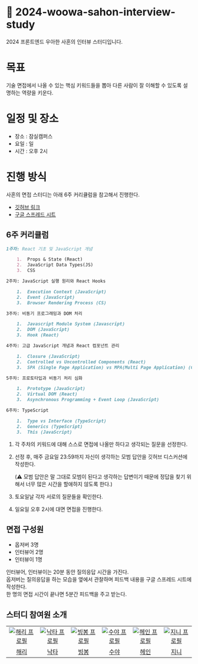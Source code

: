 # 🎤 2024-woowa-sahon-interview-study

2024 프론트엔드 우아한 사혼의 인터뷰 스터디입니다.

# 목표

기술 면접에서 나올 수 있는 핵심 키워드들을 뽑아 다른 사람이 잘 이해할 수 있도록 설명하는 역량을 키운다.

# 일정 및 장소

- 장소 : 잠실캠퍼스
- 요일 : 일
- 시간 : 오후 2시

# 진행 방식

사혼의 면접 스터디는 아래 6주 커리큘럼을 참고해서 진행한다.

- [깃허브 링크](https://github.com/woowacourse-study/2024-woowa-sahon-interview-study)
- [구글 스프레드 시트](https://docs.google.com/spreadsheets/d/1QO5aQQOP_qcmgVRns1FKxHeyM6-lxMsPZkEUlIdD2ro/edit?usp=sharing)

## 6주 커리큘럼

```markdown
1주차: React 기초 및 JavaScript 개념

    1.	Props & State (React)
    2.	JavaScript Data Types(JS)
    3.	CSS

2주차: JavaScript 실행 원리와 React Hooks

    1.	Execution Context (JavaScript)
    2.	Event (JavaScript)
    3.	Browser Rendering Process (CS)

3주차: 비동기 프로그래밍과 DOM 처리

    1.	Javascript Module System (Javascript)
    2.	DOM (JavaScript)
    3.	Hook (React)

4주차: 고급 JavaScript 개념과 React 컴포넌트 관리

    1.	Closure (JavaScript)
    2.	Controlled vs Uncontrolled Components (React)
    3.	SPA (Single Page Application) vs MPA(Multi Page Application) (CS)

5주차: 프로토타입과 비동기 처리 심화

    1.	Prototype (JavaScript)
    2.	Virtual DOM (React)
    3.	Asynchronous Programming + Event Loop (JavaScript)

6주차: TypeScript

    1.	Type vs Interface (TypeScript)
    2.	Generics (TypeScript)
    3.	This (JavaScript)
```

1. 각 주차의 키워드에 대해 스스로 면접에 나올만 하다고 생각되는 질문을 선정한다.
2. 선정 후, 매주 금요일 23:59까지 자신이 생각하는 모범 답안을 깃허브 디스커션에 작성한다.

   (⚠️ 모범 답안은 말 그대로 모범이 된다고 생각하는 답변이기 때문에 정답을 찾기 위해서 너무 많은 시간을 할애하지 않도록 한다.)

3. 토요일날 각자 서로의 질문들을 확인한다.
4. 일요일 오후 2시에 대면 면접을 진행한다.

## 면접 구성원

- 옵저버 3명
- 인터뷰어 2명
- 인터뷰이 1명

인터뷰어, 인터뷰이는 20분 동안 질의응답 시간을 가진다.  
옵저버는 질의응답을 하는 모습을 옆에서 관찰하며 피드백 내용을 구글 스프레드 시트에 작성한다.  
한 명의 면접 시간이 끝나면 5분간 피드백을 주고 받는다.

## 스터디 참여원 소개

<table>
    <tr>
        <td align="center" width="150px">
          <a href="https://github.com/hwinkr" target="_blank">
            <img src="https://avatars.githubusercontent.com/u/68489467?v=4" alt="해리 프로필" />
          </a>
        </td>
        <td align="center" width="150px">
          <a href="https://github.com/Largopie" target="_blank">
            <img src="https://avatars.githubusercontent.com/u/106071687?v=4" alt="낙타 프로필" />
          </a>
        </td>
        <td align="center" width="150px">
          <a href="https://github.com/Yoonkyoungme" target="_blank">
            <img src="https://avatars.githubusercontent.com/u/100656920?v=4" alt="빙봉 프로필" />
          </a>
        </td>
        <td align="center" width="150px">
          <a href="https://github.com/cys4585" target="_blank">
            <img src="https://avatars.githubusercontent.com/u/77481524?v=4" alt="수야 프로필" />
          </a>
        </td>
        <td align="center" width="150px">
          <a href="https://github.com/Hain-tain" target="_blank">
            <img src="https://avatars.githubusercontent.com/u/157036488?v=4" alt="헤인 프로필" />
          </a>
        </td>
        <td align="center" width="150px">
          <a href="https://github.com/jinyoung234" target="_blank">
            <img src="https://avatars.githubusercontent.com/u/87177577?s=400&u=106fbe2f3c642e95257da653560726e1fdc08372&v=4" alt="지니 프로필" />
          </a>
        </td>
    </tr>
  <tr>
    <td align="center">
      <a href="https://github.com/hwinkr" target="_blank">
        해리
      </a>
    </td>
    <td align="center">
      <a href="https://github.com/Largopie" target="_blank">
        낙타
      </a>
    </td> 
    <td align="center">
      <a href="https://github.com/Yoonkyoungme" target="_blank">
       빙봉
      </a>
    </td>
    <td align="center">
      <a href="https://github.com/cys4585" target="_blank">
       수야
      </a>
    </td>
    <td align="center">
      <a href="https://github.com/Hain-tain" target="_blank">
       헤인
      </a>
    </td>
    <td align="center">
      <a href="https://github.com/jinyoung234" target="_blank">
       지니
      </a>
    </td>
  </tr>
</table>
